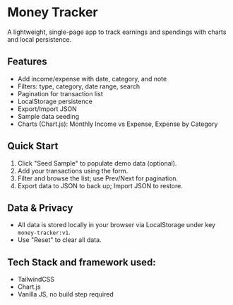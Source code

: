 # Money Tracker

A lightweight, single-page app to track earnings and spendings with charts and local persistence.

## Features
- Add income/expense with date, category, and note
- Filters: type, category, date range, search
- Pagination for transaction list
- LocalStorage persistence
- Export/Import JSON
- Sample data seeding
- Charts (Chart.js): Monthly Income vs Expense, Expense by Category

## Quick Start
1. Click "Seed Sample" to populate demo data (optional).
2. Add your transactions using the form.
3. Filter and browse the list; use Prev/Next for pagination.
4. Export data to JSON to back up; Import JSON to restore.

## Data & Privacy
- All data is stored locally in your browser via LocalStorage under key `money-tracker:v1`.
- Use "Reset" to clear all data.

## Tech Stack and framework used:
- TailwindCSS 
- Chart.js
- Vanilla JS, no build step required
